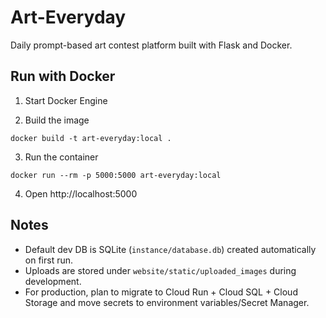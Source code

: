 # Art-Everyday

Daily prompt-based art contest platform built with Flask and Docker.

## Run with Docker
1. Start Docker Engine

2. Build the image
```
docker build -t art-everyday:local .
```
3. Run the container
```
docker run --rm -p 5000:5000 art-everyday:local
```
4. Open http://localhost:5000

## Notes

- Default dev DB is SQLite (`instance/database.db`) created automatically on first run.
- Uploads are stored under `website/static/uploaded_images` during development.
- For production, plan to migrate to Cloud Run + Cloud SQL + Cloud Storage and move secrets to environment variables/Secret Manager.
